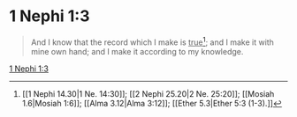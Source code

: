 # 1 Nephi 1:3

> And I know that the record which I make is <u>true</u>[^a]; and I make it with mine own hand; and I make it according to my knowledge.

[1 Nephi 1:3](https://www.churchofjesuschrist.org/study/scriptures/bofm/1-ne/1?lang=eng&id=p3#p3)


[^a]: [[1 Nephi 14.30|1 Ne. 14:30]]; [[2 Nephi 25.20|2 Ne. 25:20]]; [[Mosiah 1.6|Mosiah 1:6]]; [[Alma 3.12|Alma 3:12]]; [[Ether 5.3|Ether 5:3 (1-3).]]
